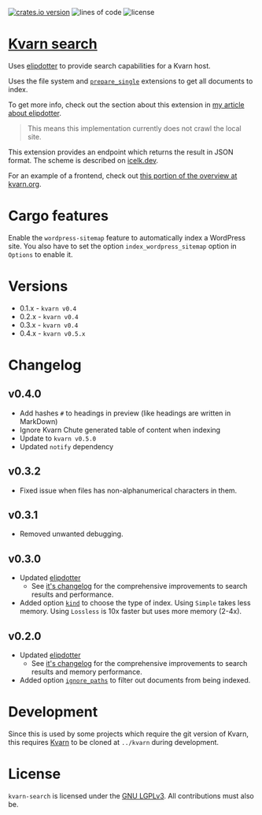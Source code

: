 [![crates.io version](https://img.shields.io/crates/v/kvarn-search)](https://crates.io/crates/kvarn-search)
![lines of code](https://img.shields.io/tokei/lines/github/Icelk/kvarn-search)
![license](https://img.shields.io/github/license/Icelk/kvarn-search)

# [Kvarn search](https://kvarn.org/search.)

Uses [elipdotter](https://github.com/Icelk/elipdotter)
to provide search capabilities for a Kvarn host.

Uses the file system and [`prepare_single`](https://doc.kvarn.org/kvarn/extensions/struct.Extensions.html#method.get_prepare_single)
extensions to get all documents to index.

To get more info, check out the section about this extension in [my article about elipdotter](https://icelk.dev/articles/search-engine.#kvarn-integration).

> This means this implementation currently does not crawl the local site.

This extension provides an endpoint which returns the result in JSON format. The scheme is described on [icelk.dev](https://icelk.dev/api/#search).

For an example of a frontend, check out [this portion of the overview at kvarn.org](https://kvarn.org/search.#frontend).

# Cargo features

Enable the `wordpress-sitemap` feature to automatically index a WordPress site.
You also have to set the option `index_wordpress_sitemap` option in `Options` to enable it.

# Versions

-   0.1.x - `kvarn v0.4`
-   0.2.x - `kvarn v0.4`
-   0.3.x - `kvarn v0.4`
-   0.4.x - `kvarn v0.5.x`

# Changelog

## v0.4.0

-   Add hashes `#` to headings in preview (like headings are written in MarkDown)
-   Ignore Kvarn Chute generated table of content when indexing
-   Update to `kvarn v0.5.0`
-   Updated `notify` dependency

## v0.3.2

-   Fixed issue when files has non-alphanumerical characters in them.

## v0.3.1

-   Removed unwanted debugging.

## v0.3.0

-   Updated [elipdotter](https://crates.io/crates/elipdotter)
    -   See [it's changelog](https://github.com/Icelk/elipdotter#v030) for the comprehensive improvements to search results and performance.
-   Added option [`kind`](https://doc.icelk.dev/kvarn-search/kvarn_search/struct.Options.html#structfield.kind)
    to choose the type of index. Using `Simple` takes less memory. Using `Lossless` is 10x faster but uses more memory (2-4x).

## v0.2.0

-   Updated [elipdotter](https://crates.io/crates/elipdotter)
    -   See [it's changelog](https://github.com/Icelk/elipdotter#v020) for the comprehensive improvements to search results and memory performance.
-   Added option [`ignore_paths`](https://doc.icelk.dev/kvarn-search/kvarn_search/struct.Options.html#structfield.ignore_paths)
    to filter out documents from being indexed.

# Development

Since this is used by some projects which require the git version of Kvarn, this requires [Kvarn](https://github.com/Icelk/kvarn) to be cloned at `../kvarn` during development.

# License

`kvarn-search` is licensed under the [GNU LGPLv3](COPYING).
All contributions must also be.
